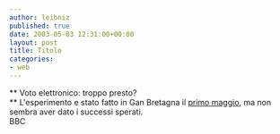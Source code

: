 ```yaml
---
author: leibniz
published: true
date: 2003-05-03 12:31:00+00:00
layout: post
title: Titolo
categories:
- web
---
```


   ** Voto elettronico: troppo presto?   
** L'esperimento e stato fatto in Gan Bretagna il  [   primo maggio](http://news.bbc.co.uk/1/hi/technology/2995493.stm), ma non sembra aver dato i successi sperati.   
BBC
